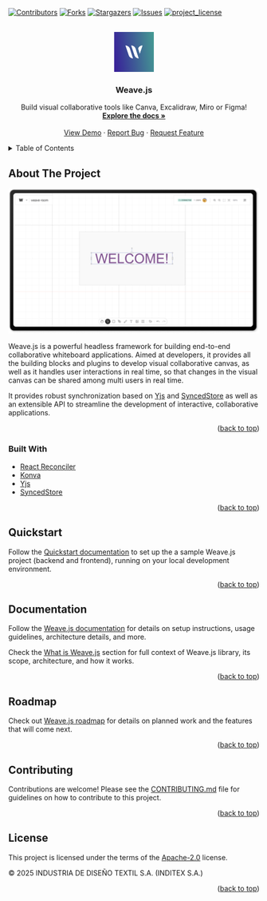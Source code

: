 <!--
SPDX-FileCopyrightText: 2025 2025 INDUSTRIA DE DISEÑO TEXTIL S.A. (INDITEX S.A.)

SPDX-License-Identifier: Apache-2.0
-->

<!-- Improved compatibility of back to top link: See: https://github.com/othneildrew/Best-README-Template/pull/73 -->

<a id="readme-top"></a>

<!-- PROJECT SHIELDS -->

[![Contributors][contributors-shield]][contributors-url]
[![Forks][forks-shield]][forks-url]
[![Stargazers][stars-shield]][stars-url]
[![Issues][issues-shield]][issues-url]
[![project_license][license-shield]][license-url]

<!-- PROJECT LOGO -->
<br />
<div align="center">
  <a href="https://github.com/InditexTech/weavejs">
    <img src="images/logo.png" alt="Logo" width="80" height="80">
  </a>

<h3 align="center">Weave.js</h3>

  <p align="center">
    Build visual collaborative tools like Canva, Excalidraw, Miro or Figma!
    <br />
    <a href="https://github.com/InditexTech/weavejs"><strong>Explore the docs »</strong></a>
    <br />
    <br />
    <a href="https://weavejs.cloud.inditex.com/">View Demo</a>
    &middot;
    <a href="https://github.com/InditexTech/weavejs/issues/new?labels=bug&template=bug-report.md">Report Bug</a>
    &middot;
    <a href="https://github.com/InditexTech/weavejs/issues/new?labels=enhancement&template=feature-request.md">Request Feature</a>
  </p>
</div>

<!-- TABLE OF CONTENTS -->
<details>
  <summary>Table of Contents</summary>
  <ol>
    <li>
      <a href="#about-the-project">About The Project</a>
      <ul>
        <li><a href="#built-with">Built With</a></li>
      </ul>
    </li>
    <li><a href="#quickstart">Quickstart</a></li>
    <li>
      <a href="#development">Development</a>
      <ul>
        <li><a href="#pre-requisites">Prerequisites</a></li>
        <li><a href="#way-of-work">Way of Work</a></li>
      </ul>
    </li>
    <li><a href="#documentation">Documentation</a></li>
    <li><a href="#roadmap">Roadmap</a></li>
    <li><a href="#contributing">Contributing</a></li>
    <li><a href="#license">License</a></li>
    <li><a href="#contact">Contact</a></li>
  </ol>
</details>

<!-- ABOUT THE PROJECT -->

## About The Project

[![Weave.js Screen Shot][product-screenshot]](images/screenshot.png)

Weave.js is a powerful headless framework for building end-to-end collaborative whiteboard applications. Aimed at developers, it provides all the building blocks and plugins to develop visual collaborative canvas, as well as it handles user interactions in real time, so that changes in the visual canvas can be shared among multi users in real time.

It provides robust synchronization based on [Yjs][Yjs-url] and [SyncedStore][SyncedStore-url] as well as an extensible API to streamline the development of interactive, collaborative applications.

<p align="right">(<a href="#readme-top">back to top</a>)</p>

### Built With

- [React Reconciler][ReactReconciler-url]
- [Konva][Konva-url]
- [Yjs][Yjs-url]
- [SyncedStore][SyncedStore-url]

<p align="right">(<a href="#readme-top">back to top</a>)</p>

<!-- GETTING STARTED -->

## Quickstart

Follow the [Quickstart documentation][docs-quick-start-url] to set up the a sample Weave.js project (backend and frontend), running on your local development environment.

<p align="right">(<a href="#readme-top">back to top</a>)</p>

<!-- DOCUMENTATION -->

## Documentation

Follow the [Weave.js documentation][docs-url] for details on setup instructions, usage guidelines, architecture details, and more.

Check the [What is Weave.js][docs-what-is-weave-url] section for full context of Weave.js library, its scope, architecture, and how it works.

<p align="right">(<a href="#readme-top">back to top</a>)</p>

<!-- ROADMAP -->

## Roadmap

Check out [Weave.js roadmap][docs-roadmap-url] for details on planned work and the features that will come next.

<p align="right">(<a href="#readme-top">back to top</a>)</p>

<!-- CONTRIBUTING -->

## Contributing

Contributions are welcome! Please see the [CONTRIBUTING.md](CONTRIBUTING.md) file for guidelines on how to contribute to this project.

<p align="right">(<a href="#readme-top">back to top</a>)</p>

<!-- ### Top contributors:

<a href="https://github.com/InditexTech/weavejs/graphs/contributors">
  <img src="https://contrib.rocks/image?repo=InditexTech/weavejs" alt="contrib.rocks image" />
</a> -->

<!-- LICENSE -->

## License

This project is licensed under the terms of the [Apache-2.0](LICENSE) license.

© 2025 INDUSTRIA DE DISEÑO TEXTIL S.A. (INDITEX S.A.)

<p align="right">(<a href="#readme-top">back to top</a>)</p>

<!-- CONTACT -->

<!-- ## Contact

Jesus Manuel Piñeiro Cid - jesusmpc@inditex.com

Project Link: [https://github.com/InditexTech/weavejs](https://github.com/InditexTech/weavejs)

<p align="right">(<a href="#readme-top">back to top</a>)</p> -->

<!-- MARKDOWN LINKS & IMAGES -->
<!-- https://www.markdownguide.org/basic-syntax/#reference-style-links -->

[contributors-shield]: https://img.shields.io/github/contributors/InditexTech/weavejs.svg?style=for-the-badge
[contributors-url]: https://github.com/InditexTech/weavejs/graphs/contributors
[forks-shield]: https://img.shields.io/github/forks/InditexTech/weavejs.svg?style=for-the-badge
[forks-url]: https://github.com/InditexTech/weavejs/network/members
[stars-shield]: https://img.shields.io/github/stars/InditexTech/weavejs.svg?style=for-the-badge
[stars-url]: https://github.com/InditexTech/weavejs/stargazers
[issues-shield]: https://img.shields.io/github/issues/InditexTech/weavejs.svg?style=for-the-badge
[docs-url]: https://stunning-enigma-169l5kv.pages.github.io
[docs-what-is-weave-url]: https://stunning-enigma-169l5kv.pages.github.io/docs/main/what-is-weavejs
[docs-quick-start-url]: https://stunning-enigma-169l5kv.pages.github.io/docs/main/quickstart
[docs-roadmap-url]: https://stunning-enigma-169l5kv.pages.github.io/docs/main/roadmap
[issues-url]: https://github.com/InditexTech/weavejs/issues
[license-shield]: https://img.shields.io/github/license/InditexTech/weavejs.svg?style=for-the-badge
[license-url]: https://github.com/InditexTech/weavejs/blob/master/LICENSE.txt
[product-screenshot]: images/screenshot.png
[Konva-url]: https://github.com/konvajs/konva
[Yjs-url]: https://github.com/yjs/yjs
[SyncedStore-url]: https://github.com/yousefed/SyncedStore
[ReactReconciler-url]: https://github.com/facebook/react/tree/main/packages/react-reconciler
